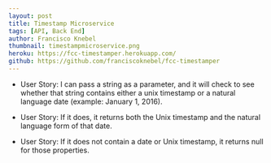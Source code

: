 ```yaml
---
layout: post
title: Timestamp Microservice
tags: [API, Back End]
author: Francisco Knebel
thumbnail: timestampmicroservice.png
heroku: https://fcc-timestamper.herokuapp.com/
github: https://github.com/franciscoknebel/fcc-timestamper
---
```


- User Story: I can pass a string as a parameter, and it will check to see whether that string contains either a unix timestamp or a natural language date (example: January 1, 2016).

- User Story: If it does, it returns both the Unix timestamp and the natural language form of that date.

- User Story: If it does not contain a date or Unix timestamp, it returns null for those properties.
